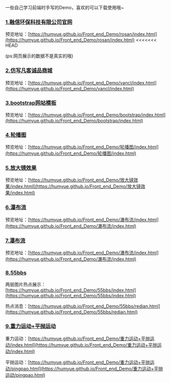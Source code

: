 一些自己学习前端时手写的Demo，喜欢的可以下载使用哦~



### [1.融信环保科技有限公司官网](./rosan)

预览地址：[https://humyue.github.io/Front_end_Demo/rosan/index.html](https://humyue.github.io/Front_end_Demo/rosan/index.html)
<<<<<<< HEAD

(ps:网页展示的数据不是真实的哦)

### [2.仿写凡客诚品商城](./vancl)

预览地址：[https://humyue.github.io/Front_end_Demo/vancl/index.html](https://humyue.github.io/Front_end_Demo/vancl/index.html)

### [3.bootstrap网站模板](./vancl)

预览地址：[https://humyue.github.io/Front_end_Demo/bootstrap/index.html](https://humyue.github.io/Front_end_Demo/bootstrap/index.html)

### [4.轮播图](./vancl)

预览地址：[https://humyue.github.io/Front_end_Demo/轮播图/index.html](https://humyue.github.io/Front_end_Demo/轮播图/index.html)

### [5.放大镜效果](./放大镜效果)

预览地址：[https://humyue.github.io/Front_end_Demo/放大镜效果/index.html](https://humyue.github.io/Front_end_Demo/放大镜效果/index.html)

### [6.瀑布流](./瀑布流)

预览地址：[https://humyue.github.io/Front_end_Demo/瀑布流/index.html](https://humyue.github.io/Front_end_Demo/瀑布流/index.html)

### [7.瀑布流](./瀑布流)

预览地址：[https://humyue.github.io/Front_end_Demo/瀑布流/index.html](https://humyue.github.io/Front_end_Demo/瀑布流/index.html)

### [8.55bbs](./55bbs)

两层图片热点展示：[https://humyue.github.io/Front_end_Demo/55bbs/index.html](https://humyue.github.io/Front_end_Demo/55bbs/index.html)

热点消息：[https://humyue.github.io/Front_end_Demo/55bbs/redian.html](https://humyue.github.io/Front_end_Demo/55bbs/redian.html)

### [9.重力运动+平抛运动](./重力运动+平抛运动)

重力运动：[https://humyue.github.io/Front_end_Demo/重力运动+平抛运动/index.html](https://humyue.github.io/Front_end_Demo/重力运动+平抛运动/index.html)

平抛运动：[https://humyue.github.io/Front_end_Demo/重力运动+平抛运动/pingpao.html](https://humyue.github.io/Front_end_Demo/重力运动+平抛运动/pingpao.html)

